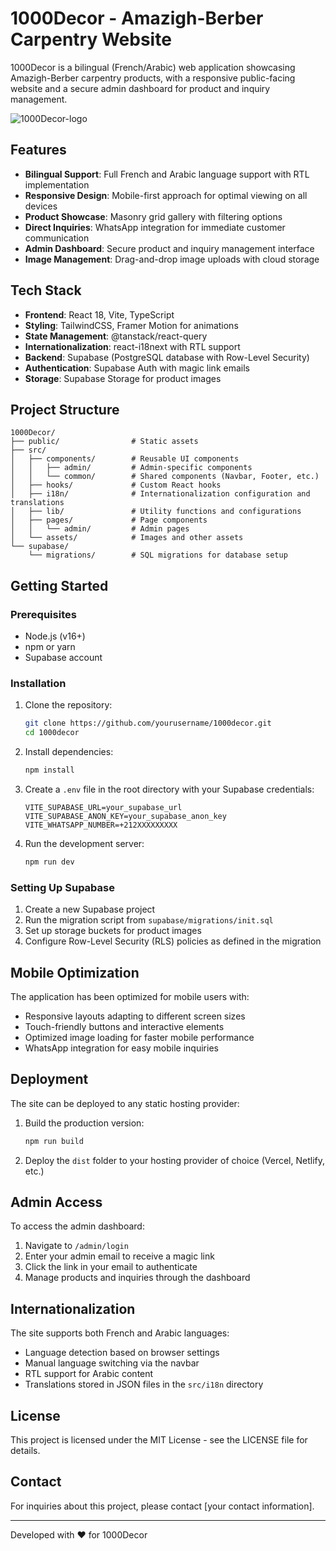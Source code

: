 # 1000Decor - Amazigh-Berber Carpentry Website

1000Decor is a bilingual (French/Arabic) web application showcasing Amazigh-Berber carpentry products, with a responsive public-facing website and a secure admin dashboard for product and inquiry management.

![1000Decor-logo](https://github.com/user-attachments/assets/7d6517b1-64a0-4f73-8642-ed7b47c081ba)

## Features

- **Bilingual Support**: Full French and Arabic language support with RTL implementation
- **Responsive Design**: Mobile-first approach for optimal viewing on all devices
- **Product Showcase**: Masonry grid gallery with filtering options
- **Direct Inquiries**: WhatsApp integration for immediate customer communication
- **Admin Dashboard**: Secure product and inquiry management interface
- **Image Management**: Drag-and-drop image uploads with cloud storage

## Tech Stack

- **Frontend**: React 18, Vite, TypeScript
- **Styling**: TailwindCSS, Framer Motion for animations
- **State Management**: @tanstack/react-query
- **Internationalization**: react-i18next with RTL support
- **Backend**: Supabase (PostgreSQL database with Row-Level Security)
- **Authentication**: Supabase Auth with magic link emails
- **Storage**: Supabase Storage for product images

## Project Structure

```
1000Decor/
├── public/                # Static assets
├── src/
│   ├── components/        # Reusable UI components
│   │   ├── admin/         # Admin-specific components
│   │   └── common/        # Shared components (Navbar, Footer, etc.)
│   ├── hooks/             # Custom React hooks
│   ├── i18n/              # Internationalization configuration and translations
│   ├── lib/               # Utility functions and configurations
│   ├── pages/             # Page components
│   │   └── admin/         # Admin pages
│   └── assets/            # Images and other assets
└── supabase/
    └── migrations/        # SQL migrations for database setup
```

## Getting Started

### Prerequisites

- Node.js (v16+)
- npm or yarn
- Supabase account

### Installation

1. Clone the repository:
   ```bash
   git clone https://github.com/yourusername/1000decor.git
   cd 1000decor
   ```

2. Install dependencies:
   ```bash
   npm install
   ```

3. Create a `.env` file in the root directory with your Supabase credentials:
   ```
   VITE_SUPABASE_URL=your_supabase_url
   VITE_SUPABASE_ANON_KEY=your_supabase_anon_key
   VITE_WHATSAPP_NUMBER=+212XXXXXXXXX
   ```

4. Run the development server:
   ```bash
   npm run dev
   ```

### Setting Up Supabase

1. Create a new Supabase project
2. Run the migration script from `supabase/migrations/init.sql`
3. Set up storage buckets for product images
4. Configure Row-Level Security (RLS) policies as defined in the migration

## Mobile Optimization

The application has been optimized for mobile users with:

- Responsive layouts adapting to different screen sizes
- Touch-friendly buttons and interactive elements
- Optimized image loading for faster mobile performance
- WhatsApp integration for easy mobile inquiries

## Deployment

The site can be deployed to any static hosting provider:

1. Build the production version:
   ```bash
   npm run build
   ```

2. Deploy the `dist` folder to your hosting provider of choice (Vercel, Netlify, etc.)

## Admin Access

To access the admin dashboard:

1. Navigate to `/admin/login`
2. Enter your admin email to receive a magic link
3. Click the link in your email to authenticate
4. Manage products and inquiries through the dashboard

## Internationalization

The site supports both French and Arabic languages:

- Language detection based on browser settings
- Manual language switching via the navbar
- RTL support for Arabic content
- Translations stored in JSON files in the `src/i18n` directory

## License

This project is licensed under the MIT License - see the LICENSE file for details.

## Contact

For inquiries about this project, please contact [your contact information].

---

Developed with ❤️ for 1000Decor
